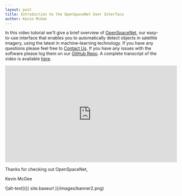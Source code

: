 ```yaml
---
layout: post
title: Introduction to the OpenSpaceNet User Interface
author: Kevin McGee
---
```


In this video tutorial we'll give a brief overview of [OpenSpaceNet](https://digitalglobe.github.io/DeepCore/index.html#four),
our easy-to-use interface that enables you to automatically detect objects in satellite imagery,
using the latest in machine-learning technology. If you have any questions please feel free to
[Contact Us](mailto:deepcore-support@digitalglobe.com). If you have any issues with the software please log them on our
[GitHub Repo](https://github.com/DigitalGlobe/DeepCore/issues). A complete transcript of the video is available
[here](https://docs.google.com/document/d/1NyEzD2AUICCOhva9OPU6sTNn1FLn9craZ9kUVlvIryY/edit?usp=sharing).

<iframe width="560" height="315" src="https://www.youtube.com/embed/w15Vcqe9lc0?rel=0&showinfo=0&autohide=1" frameborder="0" allowfullscreen></iframe>


Thanks for checking out OpenSpaceNet,

Kevin McGee

![alt-text]({{ site.baseurl }}/images/banner2.png)

